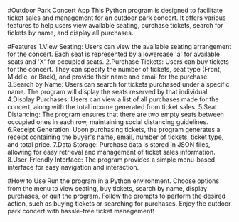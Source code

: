 #Outdoor Park Concert App
This Python program is designed to facilitate ticket sales and management for an outdoor park concert. It offers various features to help users view available seating, purchase tickets, search for tickets by name, and display all purchases.

#Features
1.View Seating: Users can view the available seating arrangement for the concert. Each seat is represented by a lowercase 'a' for available seats and 'X' for occupied seats.
2.Purchase Tickets: Users can buy tickets for the concert. They can specify the number of tickets, seat type (Front, Middle, or Back), and provide their name and email for the purchase.
3.Search by Name: Users can search for tickets purchased under a specific name. The program will display the seats reserved by that individual.
4.Display Purchases: Users can view a list of all purchases made for the concert, along with the total income generated from ticket sales.
5.Seat Distancing: The program ensures that there are two empty seats between occupied ones in each row, maintaining social distancing guidelines.
6.Receipt Generation: Upon purchasing tickets, the program generates a receipt containing the buyer's name, email, number of tickets, ticket type, and total price.
7.Data Storage: Purchase data is stored in JSON files, allowing for easy retrieval and management of ticket sales information.
8.User-Friendly Interface: The program provides a simple menu-based interface for easy navigation and interaction.

#How to Use
Run the program in a Python environment.
Choose options from the menu to view seating, buy tickets, search by name, display purchases, or quit the program.
Follow the prompts to perform the desired action, such as buying tickets or searching for purchases.
Enjoy the outdoor park concert with hassle-free ticket management!
